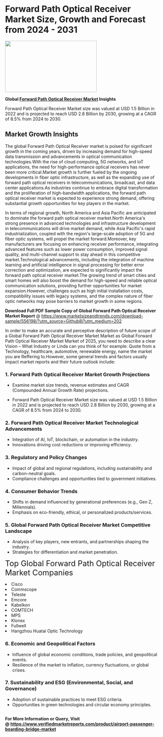 <H1>Forward Path Optical Receiver Market Size, Growth and Forecast from 2024 - 2031</H1><img class="aligncenter size-medium wp-image-584254" src="https://thirdeyenews.in/wp-content/uploads/2024/09/Global-Market-Research-300x168.jpeg" alt="" width="300" height="168" /><p><strong>Global&nbsp;<a href="https://www.marketsizeandtrends.com/download-sample/556198/?utm_source=Github8j?utm_medium=202">Forward Path Optical Receiver Market</a> Insights</strong></p><p>Forward Path Optical Receiver Market size was valued at USD 1.5 Billion in 2022 and is projected to reach USD 2.8 Billion by 2030, growing at a CAGR of 8.5% from 2024 to 2030.</p><p><h2>Market Growth Insights</h2> <p>The global Forward Path Optical Receiver market is poised for significant growth in the coming years, driven by increasing demand for high-speed data transmission and advancements in optical communication technologies.With the rise of cloud computing, 5G networks, and IoT applications, the need for high-performance optical receivers has never been more critical.Market growth is further fueled by the ongoing developments in fiber optic infrastructure, as well as the expanding use of forward path optical receivers in telecommunications, broadcast, and data center applications.As industries continue to embrace digital transformation and the proliferation of high-bandwidth applications, the forward path optical receiver market is expected to experience strong demand, offering substantial growth opportunities for key players in the market.</p> <p>In terms of regional growth, North America and Asia Pacific are anticipated to dominate the forward path optical receiver market.North America's strong presence in advanced technologies and infrastructure development in telecommunications will drive market demand, while Asia Pacific's rapid industrialization, coupled with the region's large-scale adoption of 5G and fiber optic systems, will propel the market forward.Moreover, key manufacturers are focusing on enhancing receiver performance, integrating advanced features such as lower power consumption, improved signal quality, and multi-channel support to stay ahead in this competitive market.Technological advancements, including the integration of machine learning and artificial intelligence in signal processing for better error correction and optimization, are expected to significantly impact the forward path optical receiver market.The growing trend of smart cities and smart homes will also boost the demand for high-speed and reliable optical communication solutions, providing further opportunities for market expansion.However, challenges such as high initial installation costs, compatibility issues with legacy systems, and the complex nature of fiber optic networks may pose barriers to market growth in some regions.</p> <p><span class=""><strong>Download Full PDF Sample Copy of Global Forward Path Optical Receiver Market Report</strong> @ <a href="https://www.marketsizeandtrends.com/download-sample/556198/?utm_source=Github8j?utm_medium=202" target="_blank">https://www.marketsizeandtrends.com/download-sample/556198/?utm_source=Github8j?utm_medium=202</a></span></p><p>In order to make an accurate and perceptive description of future scope of a Global&nbsp;Forward Path Optical Receiver Market Market as Global&nbsp;Forward Path Optical Receiver Market Market of 2025, you need to describe a clear Vision &ndash; What Industry or Linda can you think of for example: Quote from a Technology, healthcare, automotive, renewable energy, name the market you are Reffering to.However, some general trends and factors usually impact market reports and their future outlook include:</p><h3>1.&nbsp;<strong>Forward Path Optical Receiver Market Growth Projections</strong></h3><ul><li>Examine market size trends, revenue estimates and CAGR (Compounded Annual Growth Rate) projections.</li><li><p>Forward Path Optical Receiver Market size was valued at USD 1.5 Billion in 2022 and is projected to reach USD 2.8 Billion by 2030, growing at a CAGR of 8.5% from 2024 to 2030.</p></li></ul><h3>2.&nbsp;<strong>Forward Path Optical Receiver Market Technological Advancements</strong></h3><ul><li>Integration of AI, IoT, blockchain, or automation in the industry.</li><li>Innovations driving cost reductions or improving efficiency.</li></ul><h3>3.&nbsp;<strong>Regulatory and Policy Changes</strong></h3><ul><li>Impact of global and regional regulations, including sustainability and carbon-neutral goals.</li><li>Compliance challenges and opportunities tied to government initiatives.</li></ul><h3>4.&nbsp;<strong>Consumer Behavior Trends</strong></h3><ul><li>Shifts in demand influenced by generational preferences (e.g., Gen Z, Millennials).</li><li>Emphasis on eco-friendly, ethical, or personalized products/services.</li></ul><h3>5.&nbsp;<strong>Global Forward Path Optical Receiver Market Competitive Landscape</strong></h3><ul><li>Analysis of key players, new entrants, and partnerships shaping the industry.</li><li>Strategies for differentiation and market penetration.</li></ul><p data-pm-slice="1 1 []"><span style="color: inherit; font-family: inherit; font-size: 25px;">Top Global Forward Path Optical Receiver Market Companies</span></p><div class="" data-test-id=""><p><li>Cisco</li><li> Commscope</li><li> Teleste</li><li> Emcore</li><li> Kabelkon</li><li> COMTECH</li><li> MPS</li><li> Klonex</li><li> Fullwell</li><li> Hangzhou Huatai Optic Technology</li></p></div><h3>6.&nbsp;<strong>Economic and Geopolitical Factors</strong></h3><ul><li>Influence of global economic conditions, trade policies, and geopolitical events.</li><li>Resilience of the market to inflation, currency fluctuations, or global crises.</li></ul><h3>7.&nbsp;<strong>Sustainability and ESG (Environmental, Social, and Governance)</strong></h3><ul><li>Adoption of sustainable practices to meet ESG criteria.</li><li>Opportunities in green technologies and circular economy principles.</li></ul><h2><strong style="font-size: 14px;">For More Information or Query, Visit @&nbsp;</strong><a style="background-color: #ffffff; font-size: 14px;" href="https://www.marketsizeandtrends.com/report/forward-path-optical-receiver-market/" target="_blank">https://www.verifiedmarketreports.com/product/airport-passenger-boarding-bridge-market</a></h2>